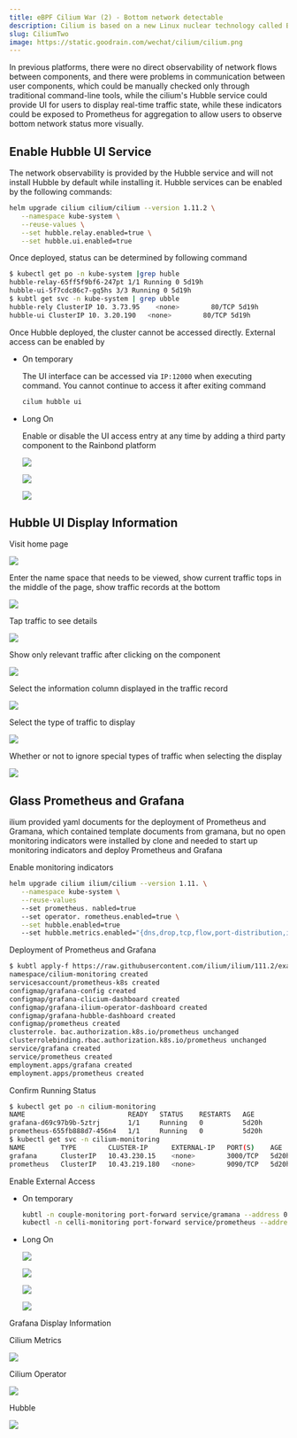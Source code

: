 ```yaml
---
title: eBPF Cilium War (2) - Bottom network detectable
description: Cilium is based on a new Linux nuclear technology called BPF, which can insert strong security, visibility, and network control logic inside Linux dynamically
slug: CiliumTwo
image: https://static.goodrain.com/wechat/cilium/cilium.png
---
```


In previous platforms, there were no direct observability of network flows between components, and there were problems in communication between user components, which could be manually checked only through traditional command-line tools, while the cilium's Hubble service could provide UI for users to display real-time traffic state, while these indicators could be exposed to Prometheus for aggregation to allow users to observe bottom network status more visually.

## Enable Hubble UI Service

The network observability is provided by the Hubble service and will not install Hubble by default while installing it. Hubble services can be enabled by the following commands:

```bash
helm upgrade cilium cilium/cilium --version 1.11.2 \
   --namespace kube-system \
   --reuse-values \
   --set hubble.relay.enabled=true \
   --set hubble.ui.enabled=true
```

Once deployed, status can be determined by following command

```bash
$ kubectl get po -n kube-system |grep huble
hubble-relay-65ff5f9bf6-247pt 1/1 Running 0 5d19h
hubble-ui-5f7cdc86c7-gq5hs 3/3 Running 0 5d19h
$ kubtl get svc -n kube-system | grep ubble
hubble-rely ClusterIP 10. 3.73.95    <none>        80/TCP 5d19h
hubble-ui ClusterIP 10. 3.20.190   <none>        80/TCP 5d19h
```

Once Hubble deployed, the cluster cannot be accessed directly. External access can be enabled by

- On temporary

  The UI interface can be accessed via `IP:12000` when executing command. You cannot continue to access it after exiting command

  ```bash
  cilum hubble ui
  ```

- Long On

  Enable or disable the UI access entry at any time by adding a third party component to the Rainbond platform

  ![](https://static.goodrain.com/wechat/ilium/2/1.png)

  ![](https://static.goodrain.com/wechat/ilium/2.png)

  ![](https://static.goodrain.com/wechat/ilium/2/3.png)

## Hubble UI Display Information

Visit home page

![](https://static.goodrain.com/wechat/ilium/2/4.png)

Enter the name space that needs to be viewed, show current traffic tops in the middle of the page, show traffic records at the bottom

![](https://static.goodrain.com/wechat/ilium/2/5.png)

Tap traffic to see details

![](https://static.goodrain.com/wechat/ilium/2/6.png)

Show only relevant traffic after clicking on the component

![](https://static.goodrain.com/wechat/ilium/2/7.png)

Select the information column displayed in the traffic record

![](https://static.goodrain.com/wechat/ilium/2/8.png)

Select the type of traffic to display

![](https://static.goodrain.com/wechat/cilium/2/9.png)

Whether or not to ignore special types of traffic when selecting the display

![](https://static.goodrain.com/wechat/ilium/2/10.png)

## Glass Prometheus and Grafana

ilium provided yaml documents for the deployment of Prometheus and Gramana, which contained template documents from gramana, but no open monitoring indicators were installed by clone and needed to start up monitoring indicators and deploy Prometheus and Grafana

Enable monitoring indicators

```bash
helm upgrade cilium ilium/cilium --version 1.11. \
   --namespace kube-system \
   --reuse-values
   --set prometheus. nabled=true
   --set operator. rometheus.enabled=true \
   --set hubble.enabled=true
   --set hubble.metrics.enabled="{dns,drop,tcp,flow,port-distribution,icmp,http}"
```

Deployment of Prometheus and Grafana

```bash
$ kubtl apply-f https://raw.githubusercontent.com/ilium/ilium/111.2/example/kubernetes/addons/prometheus/monitoring-example. aml
namespace/cilium-monitoring created
servicesaccount/prometheus-k8s created
configmap/grafana-config created
configmap/grafana-clicium-dashboard created
configmap/grafana-ilium-operator-dashboard created
configmap/grafana-hubble-dashboard created
configmap/prometheus created
clusterrole. bac.authorization.k8s.io/prometheus unchanged
clusterrolebinding.rbac.authorization.k8s.io/prometheus unchanged
service/grafana created
service/prometheus created
employment.apps/grafana created
employment.apps/prometheus created
```

Confirm Running Status

```bash
$ kubectl get po -n cilium-monitoring
NAME                          READY   STATUS    RESTARTS   AGE
grafana-d69c97b9b-5ztrj       1/1     Running   0          5d20h
prometheus-655fb888d7-456n4   1/1     Running   0          5d20h
$ kubectl get svc -n cilium-monitoring
NAME         TYPE        CLUSTER-IP      EXTERNAL-IP   PORT(S)    AGE
grafana      ClusterIP   10.43.230.15    <none>        3000/TCP   5d20h
prometheus   ClusterIP   10.43.219.180   <none>        9090/TCP   5d20h
```

Enable External Access

- On temporary

  ```bash
  kubtl -n couple-monitoring port-forward service/gramana --address 0.0.0.0 --address:: 3000:3000
  kubectl -n celli-monitoring port-forward service/prometheus --address 0.0.0.0 ---address :: 90900:9090
  ```

- Long On

  ![](https://static.goodrain.com/wechat/cilium/2/11.png)

  ![](https://static.goodrain.com/wechat/cilium/2/12.png)

  ![](https://static.goodrain.com/wechat/cilium/2/13.png)

  ![](https://static.goodrain.com/wechat/cilium/2/14.png)

Grafana Display Information

Cilium Metrics

![](https://static.goodrain.com/wechat/ilium/2/15.png)

Cilium Operator

![](https://static.goodrain.com/wechat/ilium/2/16.png)

Hubble

![](https://static.goodrain.com/wechat/ilium/2/17.png)
